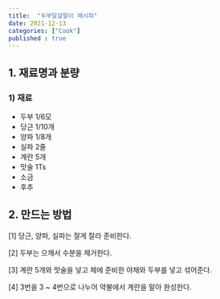 ```yaml
---
title:  "두부달걀말이 레시피"
date: 2021-12-13
categories: ["Cook"]
published : true
---
```


## 1. 재료명과 분량

### 1) 재료
- 두부 1/6모
- 당근 1/10개
- 양파 1/8개
- 실파 2줄
- 계란 5개
- 맛술 1Ts
- 소금
- 후추

## 2. 만드는 방법

[1] 당근, 양파, 실파는 잘게 잘라 준비한다.

[2] 두부는 으깨서 수분을 제거한다.

[3] 계란 5개와 맛술을 넣고 체에 준비한 야채와 두부를 넣고 섞어준다.

[4] 3번을 3 ~ 4번으로 나누어 약불에서 계란을 말아 완성한다.